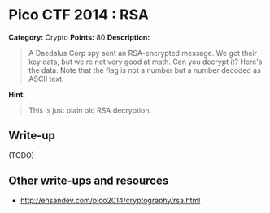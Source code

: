 # Pico CTF 2014 : RSA

**Category:** Crypto
**Points:** 80
**Description:**

>A Daedalus Corp spy sent an RSA-encrypted message. We got their key data, but we're not very good at math. Can you decrypt it? Here's the data. Note that the flag is not a number but a number decoded as ASCII text.

**Hint:**
>This is just plain old RSA decryption.

## Write-up

(TODO)

## Other write-ups and resources

* <http://ehsandev.com/pico2014/cryptography/rsa.html>
